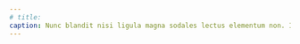 ```yaml
---
# title:
caption: Nunc blandit nisi ligula magna sodales lectus elementum non. Integer id venenatis velit.
---
```

